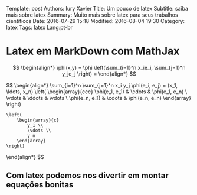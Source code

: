 Template: post
Authors: Iury Xavier
Title: Um pouco de latex
Subtitle: saiba mais sobre latex
Summary: Muito mais sobre latex para seus trabalhos científicos
Date: 2016-07-29 15:18
Modified: 2016-08-04 19:30
Category: latex
Tags: latex
Lang:pt-br

# Latex em MarkDown com MathJax #

$$
\begin{align*}
   \phi(x,y) = \phi \left(\sum_{i=1}^n x_ie_i, \sum_{j=1}^n y_je_j \right) = 
\end{align*}
$$

$$
\begin{align*}
    \sum_{i=1}^n \sum_{j=1}^n x_i y_j \phi(e_i, e_j) = (x_1, \ldots, x_n)
    \left(
        \begin{array}{ccc}
            \phi(e_1, e_1) & \cdots & \phi(e_1, e_n) \\
            \vdots & \ddots & \vdots \\
            \phi(e_n, e_1) & \cdots & \phi(e_n, e_n)
        \end{array} 
    \right)
    
    \left( 
        \begin{array}{c}
            y_1 \\
            \vdots \\
            y_n
        \end{array} 
    \right)
\end{align*}
$$

## Com latex podemos nos divertir em montar equações bonitas ##
